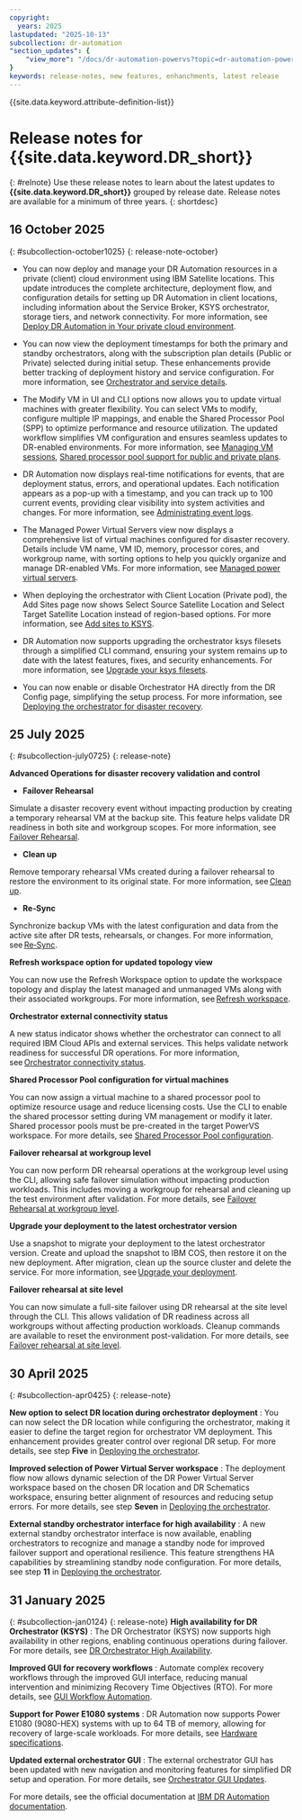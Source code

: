 ```yaml
---
copyright:
  years: 2025
lastupdated: "2025-10-13"
subcollection: dr-automation
"section_updates": {
    "view_more": "/docs/dr-automation-powervs?topic=dr-automation-powervs-relnote"
}
keywords: release-notes, new features, enhanchments, latest release
---
```

{{site.data.keyword.attribute-definition-list}}
# Release notes for {{site.data.keyword.DR_short}}
{: #relnote}
Use these release notes to learn about the latest updates to **{{site.data.keyword.DR_short}}** grouped by release date. Release notes are available for a minimum of three years.
{: shortdesc}

## 16 October 2025
{: #subcollection-october1025}
{: release-note-october}


- You can now deploy and manage your DR Automation resources in a private (client) cloud environment using IBM Satellite locations. This update introduces the complete architecture, deployment flow, and configuration details for setting up DR Automation in client locations, including information about the Service Broker, KSYS orchestrator, storage tiers, and network connectivity. For more information, see [Deploy DR Automation in Your private cloud environment](/docs/dr-automation-powervs?topic=dr-automation-powervs-arch-private-pod).

- You can now view the deployment timestamps for both the primary and standby orchestrators, along with the subscription plan details (Public or Private) selected during initial setup. These enhancements provide better tracking of deployment history and service configuration. For more information, see [Orchestrator and service details](/docs/dr-automation-powervs?topic=dr-automation-powervs-or-ser-de#service-det).

- The Modify VM in UI and CLI options now allows you to update virtual machines with greater flexibility. You can select VMs to modify, configure multiple IP mappings, and enable the Shared Processor Pool (SPP) to optimize performance and resource utilization. The updated workflow simplifies VM configuration and ensures seamless updates to DR-enabled environments. For more information, see [Managing VM sessions](/docs/dr-automation-powervs?topic=dr-automation-powervs-manage-vm-ses#modify-vm-ses), [Shared processor pool support for public and private plans](/docs/dr-automation-powervs?topic=dr-automation-powervs-ksysmgr-commandorchestrator#s-pro-poo-confi).

- DR Automation now displays real-time notifications for events, that are deployment status, errors, and operational updates. Each notification appears as a pop-up with a timestamp, and you can track up to 100 current events, providing clear visibility into system activities and changes. For more information, see [Administrating event logs](/docs/dr-automation-powervs?topic=dr-automation-powervs-manage-log#adm-log).

- The Managed Power Virtual Servers view now displays a comprehensive list of virtual machines configured for disaster recovery. Details include VM name, VM ID, memory, processor cores, and workgroup name, with sorting options to help you quickly organize and manage DR-enabled VMs. For more information, see [Managed power virtual servers](/docs/dr-automation-powervs?topic=dr-automation-powervs-manage-vm-ser#vm-details).

- When deploying the orchestrator with Client Location (Private pod), the Add Sites page now shows Select Source Satellite Location and Select Target Satellite Location instead of region-based options. For more information, see [Add sites to KSYS](/docs/dr-automation-powervs?topic=dr-automation-powervs-con-site-ksys).

- DR Automation now supports upgrading the orchestrator ksys filesets through a simplified CLI command, ensuring your system remains up to date with the latest features, fixes, and security enhancements. For more information, see [Upgrade your ksys filesets](/docs/dr-automation-powervs?topic=dr-automation-powervs-Upgrade-fil-set).

- You can now enable or disable Orchestrator HA directly from the DR Config page, simplifying the setup process. For more information, see [Deploying the orchestrator for disaster recovery](ibm.com/docs/dr-automation-powervs?topic=dr-automation-powervs-idep-the-orch#dep-the-orch-dis-re).

## 25 July 2025
{: #subcollection-july0725}
{: release-note}

**Advanced Operations for disaster recovery validation and control**

- **Failover Rehearsal**

Simulate a disaster recovery event without impacting production by creating a temporary rehearsal VM at the backup site. This feature helps validate DR readiness in both site and workgroup scopes. For more information, see [Failover Rehearsal](/docs/dr-automation-powervs?topic=dr-automation-powervs-ad-vance-load#Fa-il-over).

- **Clean up**

Remove temporary rehearsal VMs created during a failover rehearsal to restore the environment to its original state. For more information, see [Clean up](/docs/dr-automation-powervs?topic=dr-automation-powervs-ad-vance-load#cl-ea-nup).

- **Re‑Sync**

Synchronize backup VMs with the latest configuration and data from the active site after DR tests, rehearsals, or changes. For more information, see [Re‑Sync](/docs/dr-automation-powervs?topic=dr-automation-powervs-ad-vance-load#re-sy-nc).

**Refresh workspace option for updated topology view**

You can now use the Refresh Workspace option to update the workspace topology and display the latest managed and unmanaged VMs along with their associated workgroups. For more information, see [Refresh workspace](/docs/dr-automation-powervs?topic=dr-automation-powervs-nav-pan).

**Orchestrator external connectivity status**

A new status indicator shows whether the orchestrator can connect to all required IBM Cloud APIs and external services. This helps validate network readiness for successful DR operations. For more information, see [Orchestrator connectivity status](/docs/dr-automation-powervs?topic=dr-automation-powervs-or-ser-de).

**Shared Processor Pool configuration for virtual machines**

You can now assign a virtual machine to a shared processor pool to optimize resource usage and reduce licensing costs. Use the CLI to enable the shared processor setting during VM management or modify it later. Shared processor pools must be pre-created in the target PowerVS workspace. For more details, see [Shared Processor Pool configuration](/docs/dr-automation-powervs?topic=dr-automation-powervs-ksysmgr-commandorchestrator#es-pp-vm).

**Failover rehearsal at workgroup level**

You can now perform DR rehearsal operations at the workgroup level using the CLI, allowing safe failover simulation without impacting production workloads. This includes moving a workgroup for rehearsal and cleaning up the test environment after validation. For more details, see [Failover Rehearsal at workgroup level](/docs/dr-automation-powervs?topic=dr-automation-powervs-ksysmgr-commandorchestrator#dr-rehearsal-move-at-workgroup-level).

**Upgrade your deployment to the latest orchestrator version**

Use a snapshot to migrate your deployment to the latest orchestrator version. Create and upload the snapshot to IBM COS, then restore it on the new deployment. After migration, clean up the source cluster and delete the service. For more information, see [Upgrade your deployment](https://test.cloud.ibm.com/docs/dr-automation-powervs?topic=dr-automation-powervs-plan-work-load#upgrate-you-deployment).


**Failover rehearsal at site level**

You can now simulate a full-site failover using DR rehearsal at the site level through the CLI. This allows validation of DR readiness across all workgroups without affecting production workloads. Cleanup commands are available to reset the environment post-validation. For more details, see [Failover rehearsal at site level](/docs/dr-automation-powervs?topic=dr-automation-powervs-ksysmgr-commandorchestrator#dr-rehearsal-move-at-site-level).

## 30 April 2025
{: #subcollection-apr0425}
{: release-note}

**New option to select DR location during orchestrator deployment**
:   You can now select the DR location while configuring the orchestrator, making it easier to define the target region for orchestrator VM deployment. This enhancement provides greater control over regional DR setup. For more details, see step **Five** in [Deploying the orchestrator](/docs/dr-automation-powervs?topic=dr-automation-powervs-idep-the-orch).

**Improved selection of Power Virtual Server workspace**
:   The deployment flow now allows dynamic selection of the DR Power Virtual Server workspace based on the chosen DR location and DR Schematics workspace, ensuring better alignment of resources and reducing setup errors. For more details, see step **Seven** in [Deploying the orchestrator](/docs/dr-automation-powervs?topic=dr-automation-powervs-idep-the-orch).

**External standby orchestrator interface for high availability**
:   A new external standby orchestrator interface is now available, enabling orchestrators to recognize and manage a standby node for improved failover support and operational resilience. This feature strengthens HA capabilities by streamlining standby node configuration. For more details, see step **11** in [Deploying the orchestrator](/docs/dr-automation-powervs?topic=dr-automation-powervs-idep-the-orch).

## 31 January 2025
{: #subcollection-jan0124}
{: release-note}
**High availability for DR Orchestrator (KSYS)**
:   The DR Orchestrator (KSYS) now supports high availability in other regions, enabling continuous operations during failover. For more details, see [DR Orchestrator High Availability](/docs/dr-automation-powervs?topic=dr-automation-powervs-arch#ksys-arch).


**Improved GUI for recovery workflows**
:   Automate complex recovery workflows through the improved GUI interface, reducing manual intervention and minimizing Recovery Time Objectives (RTO). For more details, see [GUI Workflow Automation](/docs/dr-automation-powervs?topic=dr-automation-powervs-cinstance).

**Support for Power E1080 systems**
:   DR Automation now supports Power E1080 (9080-HEX) systems with up to 64 TB of memory, allowing for recovery of large-scale workloads. For more details, see [Hardware specifications](/docs/dr-automation-powervs?topic=dr-automation-powervs-arch).

**Updated external orchestrator GUI**
:   The external orchestrator GUI has been updated with new navigation and monitoring features for simplified DR setup and operation. For more details, see [Orchestrator GUI Updates](/docs/dr-automation-powervs?topic=dr-automation-powervs-manage-exter).

For more details, see the official documentation at [IBM DR Automation documentation](https://cloud.ibm.com/docs/dr-automation-powervs).
